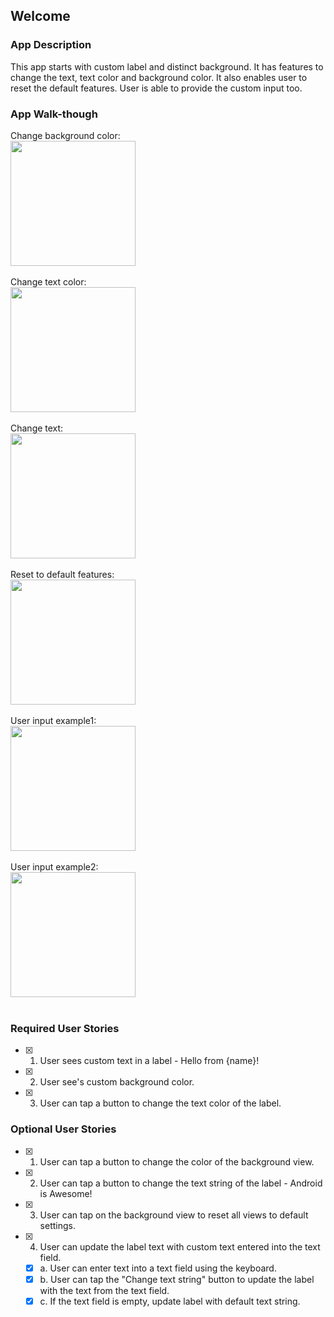 
## Welcome

### App Description
This app starts with custom label and distinct background. It has features to change the text, text color and background color. It also enables user to reset the default features. User is able to provide the custom input too. 

### App Walk-though
Change background color:<br> <img src="http://g.recordit.co/A6jttWgzWS.gif" width=200><br><br>
Change text color: <br><img src="http://g.recordit.co/BthgAyo8u2.gif" width=200><br><br>
Change text: <br><img src="http://g.recordit.co/7zl4EYvgm4.gif" width=200><br><br>
Reset to default features: <br><img src="http://g.recordit.co/KhbGeydX5n.gif" width=200><br><br>
User input example1: <br><img src="https://recordit.co/A6jttWgzWS" width=200><br><br>
User input example2:<br> <img src="http://g.recordit.co/byfK36UZi5.gifS" width=200><br><br>


### Required User Stories
- [X] 1. User sees custom text in a label - Hello from {name}!
- [X] 2. User see's custom background color.
- [X] 3. User can tap a button to change the text color of the label.

### Optional User Stories
- [X] 1. User can tap a button to change the color of the background view.  
- [X] 2. User can tap a button to change the text string of the label - Android is Awesome!  
- [X] 3. User can tap on the background view to reset all views to default settings.  
- [X] 4. User can update the label text with custom text entered into the text field.  
   - [X] a. User can enter text into a text field using the keyboard.  
   - [X] b. User can tap the "Change text string" button to update the label with the text from the text field.  
   - [X] c. If the text field is empty, update label with default text string.
